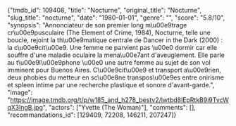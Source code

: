{"tmdb_id": 109408, "title": "Nocturne", "original_title": "Nocturne", "slug_title": "nocturne", "date": "1980-01-01", "genre": "", "score": "5.8/10", "synopsis": "Annonciateur de son premier long m\u00e9trage cr\u00e9pusculaire (The Element of Crime, 1984), Nocturne, telle une boucle, rejoint la th\u00e9matique centrale de Dancer in the Dark (2000) : la c\u00e9cit\u00e9. Une femme ne parvient pas \u00e0 dormir car elle souffre d'une maladie oculaire la mena\u00e7ant d'aveuglement. Elle parle au t\u00e9l\u00e9phone \u00e0 une autre femme au sujet de son vol imminent pour Buenos Aires. C\u00e9cit\u00e9 et transport a\u00e9rien, deux phobies du metteur en sc\u00e8ne transpos\u00e9es entre onirisme et spleen intime par une recherche plastique et sonore d'avant-garde.", "image": "https://image.tmdb.org/t/p/w185_and_h278_bestv2/lwtbd8lEpRtkB9i9TvcWqX3lngB.jpg", "actors": ["Yvette (The Woman)"], "comments": [], "recommandations_id": [129409, 72208, 146211, 207247]}